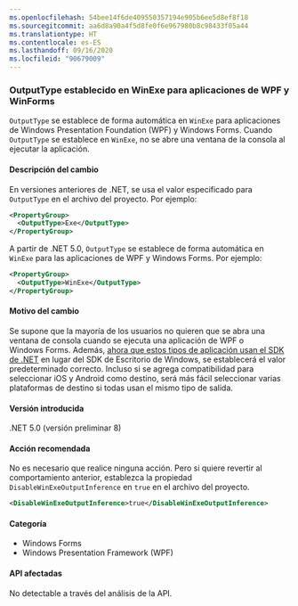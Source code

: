 ```yaml
---
ms.openlocfilehash: 54bee14f6de409550357194e905b6ee5d8ef8f18
ms.sourcegitcommit: aa6d8a90a4f5d8fe0f6e967980b8c98433f05a44
ms.translationtype: HT
ms.contentlocale: es-ES
ms.lasthandoff: 09/16/2020
ms.locfileid: "90679009"
---
```

### <a name="outputtype-set-to-winexe-for-wpf-and-winforms-apps"></a>OutputType establecido en WinExe para aplicaciones de WPF y WinForms

`OutputType` se establece de forma automática en `WinExe` para aplicaciones de Windows Presentation Foundation (WPF) y Windows Forms. Cuando `OutputType` se establece en `WinExe`, no se abre una ventana de la consola al ejecutar la aplicación.

#### <a name="change-description"></a>Descripción del cambio

En versiones anteriores de .NET, se usa el valor especificado para `OutputType` en el archivo del proyecto. Por ejemplo:

```xml
<PropertyGroup>
  <OutputType>Exe</OutputType>
</PropertyGroup>
```

A partir de .NET 5.0, `OutputType` se establece de forma automática en `WinExe` para las aplicaciones de WPF y Windows Forms. Por ejemplo:

```xml
<PropertyGroup>
  <OutputType>WinExe</OutputType>
</PropertyGroup>
```

#### <a name="reason-for-change"></a>Motivo del cambio

Se supone que la mayoría de los usuarios no quieren que se abra una ventana de consola cuando se ejecuta una aplicación de WPF o Windows Forms. Además, [ahora que estos tipos de aplicación usan el SDK de .NET](../../../../docs/core/compatibility/wpf.md#winforms-and-wpf-apps-use-microsoftnetsdk) en lugar del SDK de Escritorio de Windows, se establecerá el valor predeterminado correcto. Incluso si se agrega compatibilidad para seleccionar iOS y Android como destino, será más fácil seleccionar varias plataformas de destino si todas usan el mismo tipo de salida.

#### <a name="version-introduced"></a>Versión introducida

.NET 5.0 (versión preliminar 8)

#### <a name="recommended-action"></a>Acción recomendada

No es necesario que realice ninguna acción. Pero si quiere revertir al comportamiento anterior, establezca la propiedad `DisableWinExeOutputInference` en `true` en el archivo del proyecto.

```xml
<DisableWinExeOutputInference>true</DisableWinExeOutputInference>
```

#### <a name="category"></a>Categoría

- Windows Forms
- Windows Presentation Framework (WPF)

#### <a name="affected-apis"></a>API afectadas

No detectable a través del análisis de la API.

<!-- 

#### Affected APIs

Not detectable via API analysis.

-->
